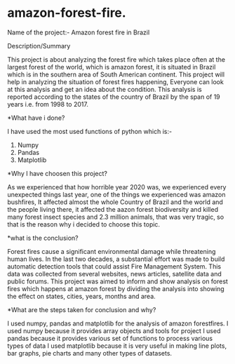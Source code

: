 # amazon-forest-fire.

Name of the project:- Amazon forest fire in Brazil

Description/Summary

This project is about analyzing the forest fire which takes place often at the
largest forest of the world, which is amazon forest, it is situated in
Brazil which is in the southern area of South American continent.
This project will help in analyzing the situation of forest fires happening,
Everyone can look at this analysis and get an idea about the condition.
This analysis is reported according to the states of the country of Brazil by 
the span of 19 years i.e. from 1998 to 2017.


*What have i done?

I have used the most used functions of python which is:-
1. Numpy
2. Pandas
3. Matplotlib


*Why I have choosen this project?

As we experienced that how horrible year 2020 was, we experienced every unexpected
things last year, one of the things we experienced was amazon bushfires,
It affected almost the whole Country of Brazil and the world 
and the people living there, it affected the aazon forest biodiversity
and killed many forest insect species and 2.3 million animals,
that was very tragic, so that is the reason why i decided to choose this topic.


*what is the conclusion?

Forest fires cause a significant environmental damage while threatening human lives.
In the last two decades, a substantial effort was made to build automatic
detection tools that could assist Fire Management System. 
This data was collected from several websites, news articles, satellite data and public forums.
This project was aimed to inform and show analysis on forest fires which happens
at amazon forest by dividing the analysis into showing the effect on states, cities, years,
months and area.


*What are the steps taken for conclusion and why?

I used numpy, pandas and matplotlib for the analysis of amazon forestfires.
I used numpy because it provides array objects and tools for project
I used pandas because it provides various set of functions to process
various types of data
I used matplotlib because it is very useful in making line plots,
bar graphs, pie charts and many other types of datasets.
